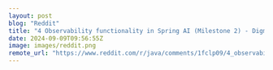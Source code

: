 ```yaml
---
layout: post
blog: "Reddit"
title: "4 Observability functionality in Spring AI (Milestone 2) - Digma"
date: 2024-09-09T09:56:55Z
image: images/reddit.png
remote_url: "https://www.reddit.com/r/java/comments/1fclp09/4_observability_functionality_in_spring_ai/"
---
```

